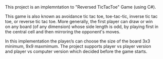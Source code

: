 This project is an implemntation to "Reversed TicTacToe" Game (using C#).

This game is also known as avoidance tic tac toe, toe-tac-tic, inverse tic tac toe, or reverse tic tac toe. 
More generally, the first player can draw or win on any board (of any dimension) whose side length is odd, by playing first in the central cell and then mirroring the opponent's moves.

In this implementation the player/s can choose the size of the board 3x3 minimum, 9x9 maxmimum.
The project supports player vs player version and player vs computer version which decided before the game starts.
